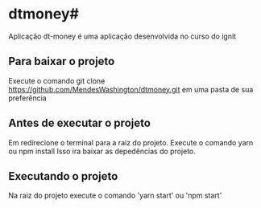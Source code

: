 # dtmoney#
Aplicação dt-money é uma aplicação desenvolvida no curso do ignit

## Para baixar o projeto
Execute o comando  git clone https://github.com/MendesWashington/dtmoney.git em uma pasta de sua preferência

## Antes de executar o projeto
Em redirecione o terminal para a raiz do projeto.
Execute o comando yarn ou npm install
Isso ira baixar as depedências do projeto.

## Executando o projeto
Na raiz do projeto execute o comando 'yarn start' ou  'npm start'

